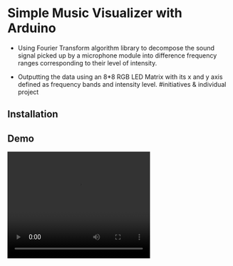 # Simple Music Visualizer with Arduino 
- Using Fourier Transform algorithm library to decompose the sound signal picked up by a microphone module into difference frequency ranges corresponding to their level of intensity.   

- Outputting the data using an 8*8 RGB LED Matrix with its x and y axis defined as frequency bands and intensity level. #initiatives & individual project


## Installation




## Demo
<video width="320" height="240" controls>
  <source src="Demo.mp4" type="video/mp4">
</video>
